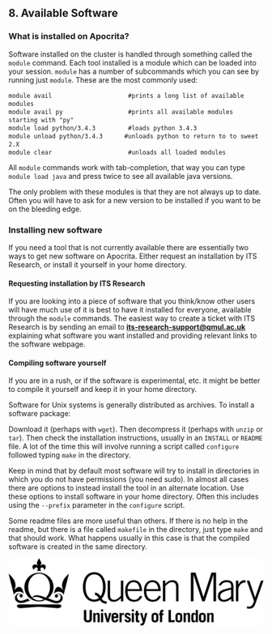 ## 8. Available Software

### What is installed on Apocrita?
Software installed on the cluster is handled through something called the `module` command. Each tool installed is a module which can be loaded into your session. `module` has a number of subcommands which you can see by running just `module`. These are the most commonly used:

```
module avail                     #prints a long list of available modules
module avail py                  #prints all available modules starting with "py"
module load python/3.4.3         #loads python 3.4.3
module unload python/3.4.3      #unloads python to return to to sweet 2.X
module clear                     #unloads all loaded modules
```

All `module` commands work with tab-completion, that way you can type `module load java` and press <TAB> twice to see all available java versions. 

The only problem with these modules is that they are not always up to date. Often you will have to ask for a new version to be installed if you want to be on the bleeding edge.

### Installing new software
If you need a tool that is not currently available there are essentially two ways to get new software on Apocrita. Either request an installation by ITS Research, or install it yourself in your home directory.

#### Requesting installation by ITS Research
If you are looking into a piece of software that you think/know other users will have much use of it is best to have it installed for everyone, available through the `module` commands. The easiest way to create a ticket with ITS Research is by sending an email to **its-research-support@qmul.ac.uk** explaining what software you want installed and providing relevant links to the software webpage. 

#### Compiling software yourself
If you are in a rush, or if the software is experimental, etc. it might be better to compile it yourself and keep it in your home directory. 

Software for Unix systems is generally distributed as archives. To install a software package:

Download it (perhaps with `wget`). Then decompress it (perhaps with `unzip` or `tar`). Then check the installation instructions, usually in an `INSTALL` or `README` file. A lot of the time this will involve running a script called `configure` followed typing `make` in the directory.

Keep in mind that by default most software will try to install in directories in which you do not have permissions (you need sudo). In almost all cases there are options to instead install the tool in an alternate location. Use these options to install software in your home directory. Often this includes using the `--prefix` parameter in the `configure` script. 

Some readme files are more useful than others. If there is no help in the readme, but there is a file called `makefile` in the directory, just type `make` and that should work. What happens usually in this case is that the compiled software is created in the same directory.

![QMUL logo](./img/qmul_logo.png)